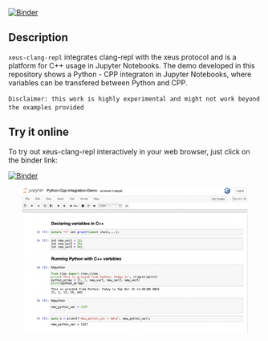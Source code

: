 [![Binder](https://mybinder.org/badge_logo.svg)](https://mybinder.org/v2/gh/compiler-research/xeus-clang-repl/HEAD?labpath=notebooks/Python-Cpp-Integration-Demo.ipynb)

## Description

`xeus-clang-repl` integrates clang-repl with the xeus protocol and is a platform for C++ usage in Jupyter Notebooks. The demo developed in this repository shows a Python - CPP integraton in Jupyter Notebooks, where variables can be transfered between Python and CPP. 

`Disclaimer: this work is highly experimental and might not work beyond the examples provided`

## Try it online

To try out xeus-clang-repl interactively in your web browser, just click on the binder
link:

[![Binder](https://mybinder.org/badge_logo.svg)](https://mybinder.org/v2/gh/compiler-research/xeus-clang-repl/HEAD?labpath=notebooks/Python-Cpp-Integration-Demo.ipynb)


<img
   src="./integration-demo-readme.png"
   alt="Alt text"
   title="Optional title"
   style="display: block; margin: 0 auto; max-width: 450px">
   